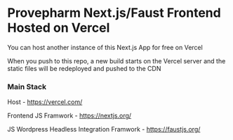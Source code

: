 # Provepharm Next.js/Faust Frontend Hosted on Vercel 
You can host another instance of this Next.js App for free on Vercel

When you push to this repo, a new build starts on the Vercel server and the static files will be redeployed and pushed to the CDN

### Main Stack

Host -
https://vercel.com/

Frontend JS Framwork - 
https://nextjs.org/

JS Wordpress Headless Integration Framwork - 
https://faustjs.org/






